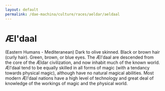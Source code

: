 ```yaml
---
layout: default
permalink: /dae-machina/culture/races/aeldar/aeldaal
---
```


# Æl'daal 

(Eastern Humans - Mediteranean)
Dark to olive skinned. Black or brown hair (curly hair). Green, brown, or blue eyes.
The Æl'daal are descended from the core of the Ældar civilization, and
now inhabit much of the known world. Æl'daal tend to be equally skilled
in all forms of magic (with a tendancy towards physical magic), although have no natural magical abilities. Most
modern Æl'daal nations have a high level of technology and great deal
of knowledge of the workings of magic and the physical world. 

